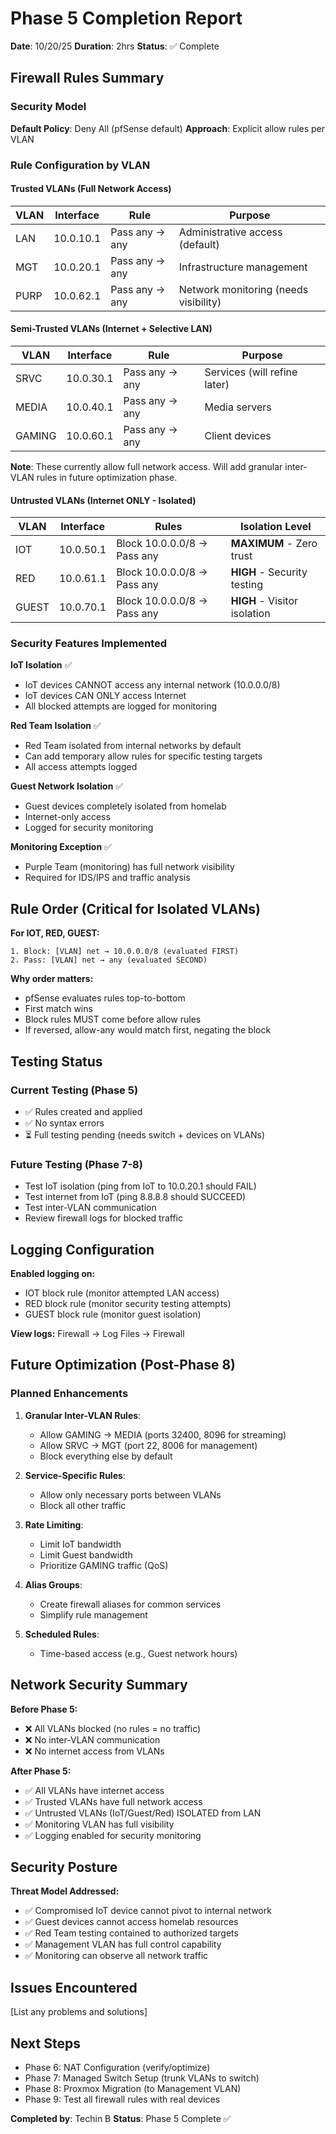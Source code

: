 # Phase 5 Completion Report

**Date**: 10/20/25
**Duration**: 2hrs
**Status**: ✅ Complete

## Firewall Rules Summary

### Security Model
**Default Policy**: Deny All (pfSense default)
**Approach**: Explicit allow rules per VLAN

### Rule Configuration by VLAN

#### Trusted VLANs (Full Network Access)
| VLAN | Interface | Rule | Purpose |
|------|-----------|------|---------|
| LAN | 10.0.10.1 | Pass any → any | Administrative access (default) |
| MGT | 10.0.20.1 | Pass any → any | Infrastructure management |
| PURP | 10.0.62.1 | Pass any → any | Network monitoring (needs visibility) |

#### Semi-Trusted VLANs (Internet + Selective LAN)
| VLAN | Interface | Rule | Purpose |
|------|-----------|------|---------|
| SRVC | 10.0.30.1 | Pass any → any | Services (will refine later) |
| MEDIA | 10.0.40.1 | Pass any → any | Media servers |
| GAMING | 10.0.60.1 | Pass any → any | Client devices |

**Note**: These currently allow full network access. Will add granular inter-VLAN rules in future optimization phase.

#### Untrusted VLANs (Internet ONLY - Isolated)
| VLAN | Interface | Rules | Isolation Level |
|------|-----------|-------|-----------------|
| IOT | 10.0.50.1 | Block 10.0.0.0/8 → Pass any | **MAXIMUM** - Zero trust |
| RED | 10.0.61.1 | Block 10.0.0.0/8 → Pass any | **HIGH** - Security testing |
| GUEST | 10.0.70.1 | Block 10.0.0.0/8 → Pass any | **HIGH** - Visitor isolation |

### Security Features Implemented

**IoT Isolation** ✅
- IoT devices CANNOT access any internal network (10.0.0.0/8)
- IoT devices CAN ONLY access Internet
- All blocked attempts are logged for monitoring

**Red Team Isolation** ✅
- Red Team isolated from internal networks by default
- Can add temporary allow rules for specific testing targets
- All access attempts logged

**Guest Network Isolation** ✅
- Guest devices completely isolated from homelab
- Internet-only access
- Logged for security monitoring

**Monitoring Exception** ✅
- Purple Team (monitoring) has full network visibility
- Required for IDS/IPS and traffic analysis

## Rule Order (Critical for Isolated VLANs)

**For IOT, RED, GUEST:**
```
1. Block: [VLAN] net → 10.0.0.0/8 (evaluated FIRST)
2. Pass: [VLAN] net → any (evaluated SECOND)
```

**Why order matters:**
- pfSense evaluates rules top-to-bottom
- First match wins
- Block rules MUST come before allow rules
- If reversed, allow-any would match first, negating the block

## Testing Status

### Current Testing (Phase 5)
- ✅ Rules created and applied
- ✅ No syntax errors
- ⏳ Full testing pending (needs switch + devices on VLANs)

### Future Testing (Phase 7-8)
- Test IoT isolation (ping from IoT to 10.0.20.1 should FAIL)
- Test internet from IoT (ping 8.8.8.8 should SUCCEED)
- Test inter-VLAN communication
- Review firewall logs for blocked traffic

## Logging Configuration

**Enabled logging on:**
- IOT block rule (monitor attempted LAN access)
- RED block rule (monitor security testing attempts)
- GUEST block rule (monitor guest isolation)

**View logs:** Firewall → Log Files → Firewall

## Future Optimization (Post-Phase 8)

### Planned Enhancements
1. **Granular Inter-VLAN Rules**:
   - Allow GAMING → MEDIA (ports 32400, 8096 for streaming)
   - Allow SRVC → MGT (port 22, 8006 for management)
   - Block everything else by default

2. **Service-Specific Rules**:
   - Allow only necessary ports between VLANs
   - Block all other traffic

3. **Rate Limiting**:
   - Limit IoT bandwidth
   - Limit Guest bandwidth
   - Prioritize GAMING traffic (QoS)

4. **Alias Groups**:
   - Create firewall aliases for common services
   - Simplify rule management

5. **Scheduled Rules**:
   - Time-based access (e.g., Guest network hours)

## Network Security Summary

**Before Phase 5:**
- ❌ All VLANs blocked (no rules = no traffic)
- ❌ No inter-VLAN communication
- ❌ No internet access from VLANs

**After Phase 5:**
- ✅ All VLANs have internet access
- ✅ Trusted VLANs have full network access
- ✅ Untrusted VLANs (IoT/Guest/Red) ISOLATED from LAN
- ✅ Monitoring VLAN has full visibility
- ✅ Logging enabled for security monitoring

## Security Posture

**Threat Model Addressed:**
- ✅ Compromised IoT device cannot pivot to internal network
- ✅ Guest devices cannot access homelab resources
- ✅ Red Team testing contained to authorized targets
- ✅ Management VLAN has full control capability
- ✅ Monitoring can observe all network traffic

## Issues Encountered
[List any problems and solutions]

## Next Steps
- Phase 6: NAT Configuration (verify/optimize)
- Phase 7: Managed Switch Setup (trunk VLANs to switch)
- Phase 8: Proxmox Migration (to Management VLAN)
- Phase 9: Test all firewall rules with real devices

**Completed by**: Techin B
**Status**: Phase 5 Complete ✅